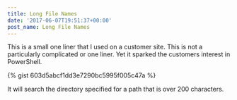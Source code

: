 ```yaml
---
title: Long File Names
date: '2017-06-07T19:51:37+00:00'
post_name: Long File Names
---
```



This is a small one liner that I used on a customer site. This is not a particularly complicated or one liner. Yet it sparked the customers interest in PowerShell.

{% gist 603d5abcf1dd3e7290bc5995f005c47a %}

It will search the directory specified for a path that is over 200 characters.